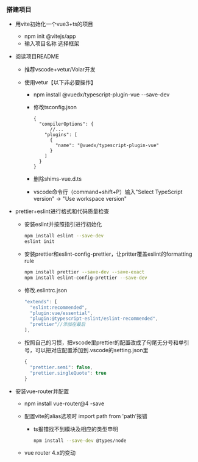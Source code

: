 ### 搭建项目

- 用vite初始化一个vue3+ts的项目

  - npm init @vitejs/app
  - 输入项目名称 选择框架

- 阅读项目README

  - 推荐vscode+vetur/Volar开发

  - 使用vetur【以下非必要操作】

    - npm install @vuedx/typescript-plugin-vue --save-dev

    - 修改tsconfig.json

      ```
      {
        "compilerOptions": {
        	//...
          "plugins": [
            {
              "name": "@vuedx/typescript-plugin-vue"
            }
          ]
        }
      }
      ```

      

    - 删除shims-vue.d.ts

    - vscode命令行（command+shift+P）输入"Select TypeScript version" -> "Use workspace version"

- prettier+eslint进行格式和代码质量检查

  - 安装eslint并按照指引进行初始化

    ```bash
    npm install eslint --save-dev
    eslint init
    ```

  - 安装prettier和eslint-config-prettier，让pritter覆盖eslint的formatting rule

    ```bash
    npm install prettier --save-dev --save-exact
    npm install eslint-config-prettier --save-dev
    ```

  - 修改.eslintrc.json

    ```javascript
    "extends": [
      "eslint:recommended",
      "plugin:vue/essential",
      "plugin:@typescript-eslint/eslint-recommended",
      "prettier"//添加在最后
    ],
    ```

  - 按照自己的习惯，把vscode里prettier的配置改成了句尾无分号和单引号，可以把对应配置添加到.vscode的setting.json里

    ```javascript
    {
      "prettier.semi": false,
      "prettier.singleQuote": true
    }
    ```

    

- 安装vue-router并配置

  - npm install vue-router@4 -save

  - 配置vite的alias选项时 import path from 'path'报错

    - ts报错找不到模块及相应的类型申明

      ```bash
      npm install --save-dev @types/node
      ```

  - vue router 4.x的变动

  